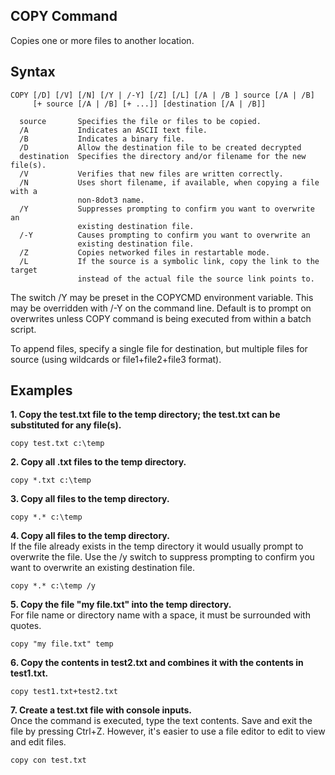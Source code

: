 ## COPY Command
Copies one or more files to another location.

## Syntax
```batchfile
COPY [/D] [/V] [/N] [/Y | /-Y] [/Z] [/L] [/A | /B ] source [/A | /B]
     [+ source [/A | /B] [+ ...]] [destination [/A | /B]]

  source       Specifies the file or files to be copied.
  /A           Indicates an ASCII text file.
  /B           Indicates a binary file.
  /D           Allow the destination file to be created decrypted
  destination  Specifies the directory and/or filename for the new file(s).
  /V           Verifies that new files are written correctly.
  /N           Uses short filename, if available, when copying a file with a
               non-8dot3 name.
  /Y           Suppresses prompting to confirm you want to overwrite an
               existing destination file.
  /-Y          Causes prompting to confirm you want to overwrite an
               existing destination file.
  /Z           Copies networked files in restartable mode.
  /L           If the source is a symbolic link, copy the link to the target
               instead of the actual file the source link points to.
```

The switch /Y may be preset in the COPYCMD environment variable.
This may be overridden with /-Y on the command line.  Default is
to prompt on overwrites unless COPY command is being executed from
within a batch script.

To append files, specify a single file for destination, but multiple files
for source (using wildcards or file1+file2+file3 format).

## Examples
**1. Copy the test.txt file to the temp directory; the test.txt can be substituted for any file(s).**
```batchfile
copy test.txt c:\temp
```

**2. Copy all .txt files to the temp directory.**
```batchfile
copy *.txt c:\temp
```

**3. Copy all files to the temp directory.**
```batchfile
copy *.* c:\temp
```

**4. Copy all files to the temp directory.**  
If the file already exists in the temp directory it would usually prompt to overwrite the file. Use the /y switch to suppress prompting to confirm you want to overwrite an existing destination file.

```batchfile
copy *.* c:\temp /y
```

**5. Copy the file "my file.txt" into the temp directory.**  
For file name or directory name with a space, it must be surrounded with quotes. 

```batchfile
copy "my file.txt" temp
```

**6. Copy the contents in test2.txt and combines it with the contents in test1.txt.**

```batchfile
copy test1.txt+test2.txt
```

**7. Create a test.txt file with console inputs.**  
Once the command is executed, type the text contents. Save and exit the file by pressing Ctrl+Z. However, it's easier to use a file editor to edit to view and edit files.

```batchfile
copy con test.txt
```

